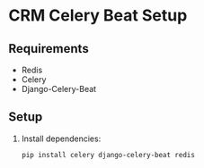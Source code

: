 # CRM Celery Beat Setup

## Requirements
- Redis
- Celery
- Django-Celery-Beat

## Setup
1. Install dependencies:
   ```bash
   pip install celery django-celery-beat redis
